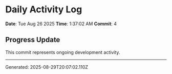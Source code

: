# Daily Activity Log

**Date**: Tue Aug 26 2025
**Time**: 1:37:02 AM
**Commit**: 4

## Progress Update

This commit represents ongoing development activity.

---
Generated: 2025-08-29T20:07:02.110Z
